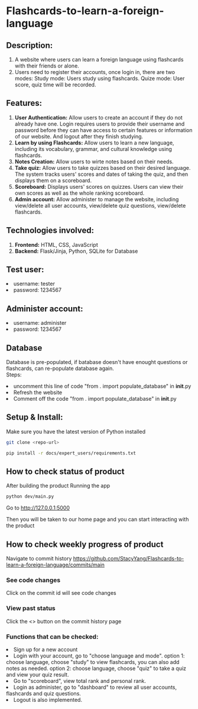 # Flashcards-to-learn-a-foreign-language
## Description: 
1. A website where users can learn a foreign language using flashcards with their friends or alone. 
2. Users need to register their accounts, once login in, there are two modes:
    Study mode: Users study using flashcards.
    Quize mode: User score, quiz time will be recorded.
    
## Features: 
1. **User Authentication:** Allow users to create an account if they do not already have one. Login requires users to provide their username and password before they can have access to certain features or information of our website. And logout after they finish studying.
2. **Learn by using Flashcards:** Allow users to learn a new language, including its vocabulary, grammar, and cultural knowledge using flashcards. 
3. **Notes Creation:** Allow users to wirte notes based on their needs.
4. **Take quiz:**  Allow users to take quizzes based on their desired language. The system tracks users' scores and dates of taking the quiz, and then displays them on a scoreboard.
5. **Scoreboard:** Displays users' scores on quizzes. Users can view their own scores as well as the whole ranking scoreboard.
6. **Admin account:** Allow administer to manage the website, including view/delete all user accounts, view/delete quiz questions, view/delete flashcards.


## Technologies involved:
1. **Frontend:** HTML, CSS, JavaScript
2. **Backend:** Flask/Jinja, Python, SQLite for Database

## Test user:
<li>username: tester
<li>password: 1234567

## Administer account:
<li>username: administer
<li>password: 1234567

## Database
Database is pre-populated, if batabase doesn't have enought questions or flashcards, can re-populate database again.<br>
Steps: 
       <li> uncomment this line of code "from . import populate_database"  in __init__.py </li>
       <li> Refresh the website </li>
       <li> Comment off the code "from . import populate_database"  in __init__.py</li>

## Setup & Install:
Make sure you have the latest version of Python installed

```bash
git clone <repo-url>
```

```bash
pip install -r docs/expert_users/requirements.txt
```

## How to check status of product
After building the product
Running the app
```bash
python dev/main.py
```
Go to http://127.0.0.1:5000

Then you will be taken to our home page and you can start interacting with the product

## How to check weekly progress of product
Navigate to commit history https://github.com/StacyYang/Flashcards-to-learn-a-foreign-language/commits/main

### See code changes
Click on the commit id will see code changes

### View past status
Click the <> button on the commit history page

### Functions that can be checked:
<li> Sign up for a new account
<li> Login with your account, go to "choose language and mode".
     option 1: choose language, choose "study" to view flashcards, you can also add notes as needed.
     option 2: choose language, choose "quiz" to take a quiz and view your quiz result.
<li> Go to "scoreboard", view total rank and personal rank.
<li> Login as administer, go to "dashboard" to review all user accounts, flashcards and quiz questions.
<li> Logout is also implemented.

